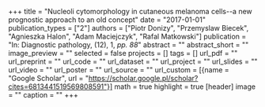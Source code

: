 +++
title = "Nucleoli cytomorphology in cutaneous melanoma cells--a new prognostic approach to an old concept"
date = "2017-01-01"
publication_types = ["2"]
authors = ["Piotr Donizy", "Przemyslaw Biecek", "Agnieszka Halon", "Adam Maciejczyk", "Rafal Matkowski"]
publication = "In: Diagnostic pathology, (12), 1, _pp. 88_"
abstract = ""
abstract_short = ""
image_preview = ""
selected = false
projects = []
tags = []
url_pdf = ""
url_preprint = ""
url_code = ""
url_dataset = ""
url_project = ""
url_slides = ""
url_video = ""
url_poster = ""
url_source = ""
url_custom = [{name = "Google Scholar", url = "https://scholar.google.pl/scholar?cites=6813441519569808591"}]
math = true
highlight = true
[header]
image = ""
caption = ""
+++
